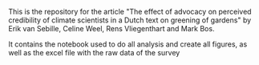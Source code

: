 This is the repository for the article "The effect of advocacy on perceived credibility of climate scientists in a Dutch text on greening of gardens" by Erik van Sebille, Celine Weel, Rens Vliegenthart and Mark Bos. 

It contains the notebook used to do all analysis and create all figures, as well as the excel file with the raw data of the survey
